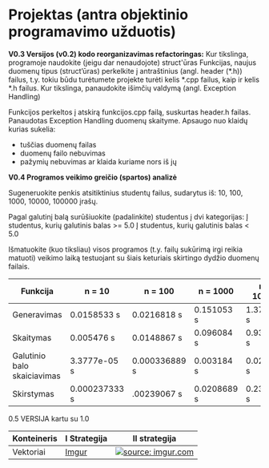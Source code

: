 # Projektas (antra objektinio programavimo užduotis)

**V0.3
Versijos (v0.2) kodo reorganizavimas refactoringas:**
Kur tikslinga, programoje naudokite (jeigu dar nenaudojote) struct'ūras
Funkcijas, naujus duomenų tipus (struct’ūras) perkelkite į antraštinius (angl. header (*.h)) failus, t.y. tokiu būdu turėtumete projekte turėti kelis *.cpp failus, kaip ir kelis *.h failus.
Kur tikslinga, panaudokite išimčių valdymą (angl. Exception Handling)

Funkcijos perkeltos į atskirą funkcijos.cpp failą, suskurtas header.h failas.
Panaudotas Exception Handling duomenų skaityme. Apsaugo nuo klaidų kurias sukelia:
- tuščias duomenų failas
- duomenų failo nebuvimas
- pažymių nebuvimas ar klaida kuriame nors iš jų

**V0.4
Programos veikimo greičio (spartos) analizė**

Sugeneruokite penkis atsitiktinius studentų failus, sudarytus iš: 10, 100, 1000, 10000, 100000 įrašų.

Pagal galutinį balą surūšiuokite (padalinkite) studentus į dvi kategorijas:
Į studentus, kurių galutinis balas >= 5.0
Į studentus, kurių galutinis balas < 5.0

Išmatuokite (kuo tiksliau) visos programos (t.y. failų sukūrimą irgi reikia matuoti) veikimo laiką testuojant su šiais keturiais skirtingo dydžio duomenų failais.

| Funkcija | n = 10 | n = 100 | n = 1000 | n = 10000 | n = 100000 | 
| ----------------| ------------ | -------- | ------- | ------- | ------- |
| Generavimas |  0.0158533 s| 0.0216818 s| 0.151053 s | 1.37125 s | 13.4309 s |
| Skaitymas |  0.005476 s| 0.0148867 s | 0.096084 s | 0.930283 s |  9.37558 s |
| Galutinio balo skaiciavimas | 3.3777e-05 s |  0.000336889 s| 0.003184 s| 0.029408 s | 0.306129 s |
| Skirstymas | 0.000237333 s| .00239067 s | 0.0208689 s|  0.23731 s | 2.67215 s |

0.5 VERSIJA kartu su 1.0

|Konteineris |I Strategija | II strategija| 
| ----------------| ------------ |  ------------ 
| Vektoriai |  [Imgur](https://i.imgur.com/1MsvFdf.png) | <a href="https://imgur.com/SMFWVna"><img src="https://i.imgur.com/SMFWVna.png" title="source: imgur.com" /></a>

